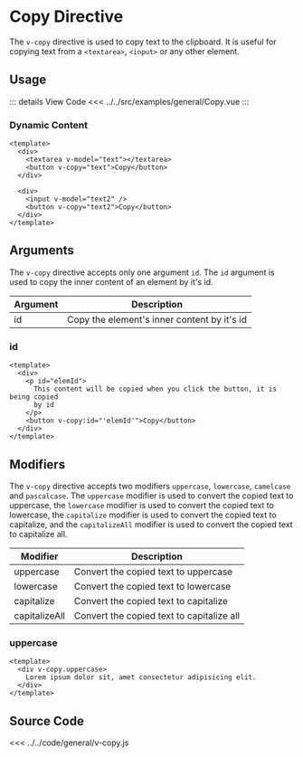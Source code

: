 <script setup> 
import Copy from "../../src/examples/general/Copy.vue"
</script>

# Copy Directive

The `v-copy` directive is used to copy text to the clipboard. It is useful for copying text from a `<textarea>`, `<input>` or any other element.

## Usage

<Copy/>

::: details View Code
<<< ../../src/examples/general/Copy.vue
:::

### Dynamic Content

```vue
<template>
  <div>
    <textarea v-model="text"></textarea>
    <button v-copy="text">Copy</button>
  </div>

  <div>
    <input v-model="text2" />
    <button v-copy="text2">Copy</button>
  </div>
</template>
```

## Arguments

The `v-copy` directive accepts only one argument `id`. The `id` argument is used to copy the inner content of an element by it's id.

| Argument | Description                                 |
| -------- | ------------------------------------------- |
| id       | Copy the element's inner content by it's id |

### id

```vue
<template>
  <div>
    <p id="elemId">
      This content will be copied when you click the button, it is being copied
      by id
    </p>
    <button v-copy:id="'elemId'">Copy</button>
  </div>
</template>
```

## Modifiers

The `v-copy` directive accepts two modifiers `uppercase`, `lowercase`, `camelcase` and `pascalcase`. The `uppercase` modifier is used to convert the copied text to uppercase, the `lowercase` modifier is used to convert the copied text to lowercase, the `capitalize` modifier is used to convert the copied text to capitalize, and the `capitalizeAll` modifier is used to convert the copied text to capitalize all.

| Modifier  | Description                          |
| --------- | ------------------------------------ |
| uppercase | Convert the copied text to uppercase |
| lowercase | Convert the copied text to lowercase |
| capitalize | Convert the copied text to capitalize |
| capitalizeAll | Convert the copied text to capitalize all |

### uppercase

```vue
<template>
  <div v-copy.uppercase>
    Lorem ipsum dolor sit, amet consectetur adipisicing elit.
  </div>
</template>
```

## Source Code

<<< ../../code/general/v-copy.js
